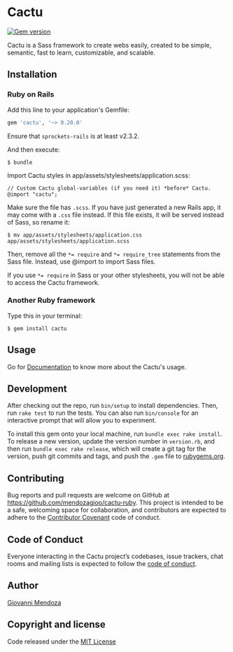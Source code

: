 # Cactu

[![Gem version](https://img.shields.io/gem/v/cactu.svg)](https://rubygems.org/gems/cactu)

Cactu is a Sass framework to create webs easily, created to be simple, semantic, fast to learn, customizable, and scalable.

## Installation

### Ruby on Rails

Add this line to your application's Gemfile:

```ruby
gem 'cactu', '~> 0.20.0'
```

Ensure that `sprockets-rails` is at least v2.3.2.

And then execute:

    $ bundle

Import Cactu styles in app/assets/stylesheets/application.scss:

    // Custom Cactu global-variables (if you need it) *before* Cactu.
    @import "cactu";

Make sure the file has `.scss`. If you have just generated a new Rails app, it may come with a `.css` file instead. If this file exists, it will be served instead of Sass, so rename it:

    $ mv app/assets/stylesheets/application.css app/assets/stylesheets/application.scss

Then, remove all the `*= require` and `*= require_tree` statements from the Sass file. Instead, use @import to import Sass files.

If you use `*= require` in Sass or your other stylesheets, you will not be able to access the Cactu framework.


### Another Ruby framework

Type this in your terminal:

    $ gem install cactu


## Usage

Go for [Documentation](http://cactu.site/documentation/getting-started/introduction/) to know more about the Cactu's usage.


## Development

After checking out the repo, run `bin/setup` to install dependencies. Then, run `rake test` to run the tests. You can also run `bin/console` for an interactive prompt that will allow you to experiment.

To install this gem onto your local machine, run `bundle exec rake install`. To release a new version, update the version number in `version.rb`, and then run `bundle exec rake release`, which will create a git tag for the version, push git commits and tags, and push the `.gem` file to [rubygems.org](https://rubygems.org).


## Contributing

Bug reports and pull requests are welcome on GitHub at https://github.com/mendozagioo/cactu-ruby. This project is intended to be a safe, welcoming space for collaboration, and contributors are expected to adhere to the [Contributor Covenant](http://contributor-covenant.org) code of conduct.


## Code of Conduct

Everyone interacting in the Cactu project’s codebases, issue trackers, chat rooms and mailing lists is expected to follow the [code of conduct](https://github.com/mendozagioo/cactu/blob/master/CODE_OF_CONDUCT.md).


## Author
[Giovanni Mendoza](http://mendozagioo.github.io/)


## Copyright and license

Code released under the [MIT License](https://github.com/mendozagioo/cactu-ruby/blob/master/LICENSE)